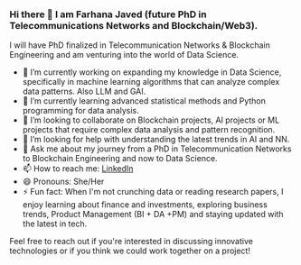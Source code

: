### Hi there 👋 I am Farhana Javed (future PhD in Telecommunications Networks and Blockchain/Web3).

I will have PhD finalized in Telecommunication Networks & Blockchain Engineering and am venturing into the world of Data Science.

- 🔭 I’m currently working on expanding my knowledge in Data Science, specifically in machine learning algorithms that can analyze complex data patterns. Also LLM and GAI.
- 🌱 I’m currently learning advanced statistical methods and Python programming for data analysis.
- 👯 I’m looking to collaborate on Blockchain projects, AI projects or ML projects that require complex data analysis and pattern recognition.
- 🤔 I’m looking for help with understanding the latest trends in AI and NN.
- 💬 Ask me about my journey from a PhD in Telecommunication Networks to Blockchain Engineering and now to Data Science.
- 📫 How to reach me: [LinkedIn](https://www.linkedin.com/in/farhana-javed/)
- 😄 Pronouns: She/Her
- ⚡ Fun fact: When I'm not crunching data or reading research papers, I enjoy learning about finance and investments, exploring business trends, Product Management (BI + DA +PM) and staying updated with the latest in tech.

Feel free to reach out if you're interested in discussing innovative technologies or if you think we could work together on a project!
